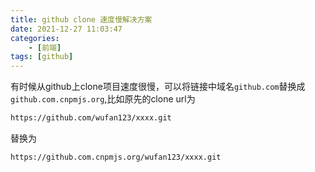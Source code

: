 ```yaml
---
title: github clone 速度慢解决方案
date: 2021-12-27 11:03:47
categories: 
    - [前端]
tags: [github]
---
```

有时候从github上clone项目速度很慢，可以将链接中域名`github.com`替换成`github.com.cnpmjs.org`,比如原先的clone url为

``` bash
https://github.com/wufan123/xxxx.git 
```
替换为

``` bash
https://github.com.cnpmjs.org/wufan123/xxxx.git
```



